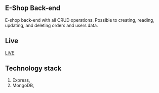 ## E-Shop Back-end

E-shop back-end with all CRUD operations. Possible to creating, reading, updating, and deleting orders and users data.

## Live

[LIVE](https://e-shop-portfolio.herokuapp.com/)

## Technology stack

1. Express,
2. MongoDB,
